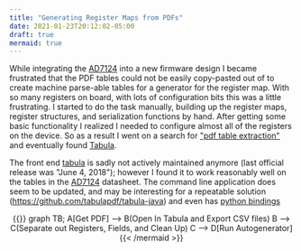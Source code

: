 ```yaml
---
title: "Generating Register Maps from PDFs"
date: 2021-01-23T20:12:02-05:00
draft: true
mermaid: true
---
```


While integrating the [AD7124] into a new firmware design I became frustrated that the PDF tables could not be easily copy-pasted out of to create machine parse-able tables 
for a generator for the register map. With so many registers on board, with lots of configuration bits this was a little frustrating. I started to do the task manually, 
building up the register maps, register structures, and serialization functions by hand. After getting some basic functionality I realized I needed to configure almost
all of the registers on the device. So as a result I went on a search for ["pdf table extraction"][search] and eventually found [Tabula].

The front end [tabula] is sadly not actively maintained anymore (last official release was "June 4, 2018"); however I found it to work reasonably well on the tables in the [AD7124] datasheet. The command line application does seem to be updated, and may be interesting for a repeatable solution (https://github.com/tabulapdf/tabula-java) and even has [python bindings]



<center>
{{<mermaid align="center">}}
graph TB;
    A[Get PDF] --> B(Open In Tabula and Export CSV files)
    B --> C(Separate out Registers, Fields, and Clean Up)
    C --> D[Run Autogenerator]
{{< /mermaid >}}
</center>

[Tabula]: https://tabula.technology/
[AD7124]: https://www.analog.com/media/en/technical-documentation/data-sheets/AD7124-4.pdf
[search]: https://www.google.com/search?q=pdf+table+extraction
[python bindings]: https://github.com/chezou/tabula-py